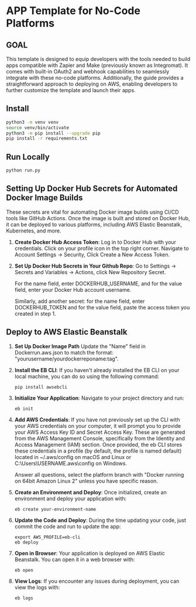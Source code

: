 # APP Template for No-Code Platforms

## GOAL
This template is designed to equip developers with the tools needed to build apps compatible with Zapier and Make (previously known as Integromat). It comes with built-in OAuth2 and webhook capabilities to seamlessly integrate with these no-code platforms. Additionally, the guide provides a straightforward approach to deploying on AWS, enabling developers to further customize the template and launch their apps.

## Install

```bash
python3 -m venv venv
source venv/bin/activate
python3 -m pip install --upgrade pip
pip install -r requirements.txt
```

## Run Locally

```bash
python run.py
```

## Setting Up Docker Hub Secrets for Automated Docker Image Builds

These secrets are vital for automating Docker image builds using CI/CD tools like GitHub Actions. Once the image is built and stored on Docker Hub, it can be deployed to various platforms, including AWS Elastic Beanstalk, Kubernetes, and more.

1. **Create Docker Hub Access Token**:
   Log in to Docker Hub with your credentials. Click on your profile icon in the top right corner. Navigate to Account Settings -> Security, Click Create a New Access Token.

2. **Set Up Docker Hub Secrets in Your Github Repo**:
   Go to Settings -> Secrets and Variables -> Actions, click New Repository Secret. 
   
   For the name field, enter DOCKERHUB_USERNAME, and for the value field, enter your Docker Hub account username.

   Similarly, add another secret: for the name field, enter DOCKERHUB_TOKEN and for the value field, paste the access token you created in step 1.

## Deploy to AWS Elastic Beanstalk

1. **Set Up Docker Image Path**
   Update the "Name" field in Dockerrun.aws.json to match the format: "yourusername/yourdockerreponame:tag".

2. **Install the EB CLI**:
   If you haven't already installed the EB CLI on your local machine, you can do so using the following command:
   ```
   pip install awsebcli
   ```

3. **Initialize Your Application**:
   Navigate to your project directory and run:
   ```
   eb init
   ```
 
4. **Add AWS Credentials**:
  If you have not previously set up the CLI with your AWS credentials on your computer, it will prompt you to provide your AWS Access Key ID and Secret Access Key. These are generated from the AWS Management Console, specifically from the Identity and Access Management (IAM) section. Once provided, the eb CLI stores these credentials in a profile (by default, the profile is named default) located in ~/.aws/config on macOS and Linux or C:\Users\USERNAME\.aws\config on Windows. 

   Answer all questions, select the platform branch with "Docker running on 64bit Amazon Linux 2" unless you have specific reason.

5. **Create an Environment and Deploy**:
   Once initialized, create an environment and deploy your application with:
   ```
   eb create your-environment-name
   ```

6. **Update the Code and Deploy**:
   During the time updating your code, just commit the code and run to update the app:
   ```
   export AWS_PROFILE=eb-cli
   eb deploy

   ```

7. **Open in Browser**:
   Your application is deployed on AWS Elastic Beanstalk. You can open it in a web browser with:
   ```
   eb open
   ```

8. **View Logs**:
   If you encounter any issues during deployment, you can view the logs with:
   ```
   eb logs
   ```
